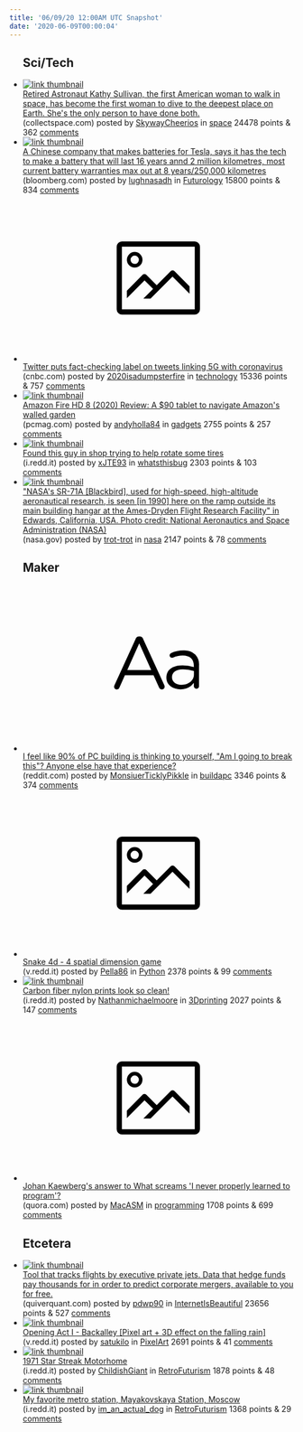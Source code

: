 ```yaml
---
title: '06/09/20 12:00AM UTC Snapshot'
date: '2020-06-09T00:00:04'
---
```

<ul>
<h2>Sci/Tech</h2>

<li><a href='http://www.collectspace.com/news/news-060820a-astronaut-sullivan-challenger-deep.html'><img src='https://b.thumbs.redditmedia.com/1wknRCXa35sLOy8XffNyLIP3uWhw4Huz_NGFAGYVFuk.jpg' alt='link thumbnail'></a><div><div class='linkTitle'><a href='http://www.collectspace.com/news/news-060820a-astronaut-sullivan-challenger-deep.html'>Retired Astronaut Kathy Sullivan, the first American woman to walk in space, has become the first woman to dive to the deepest place on Earth. She's the only person to have done both.</a></div>(collectspace.com) posted by <a href='https://www.reddit.com/user/SkywayCheerios'>SkywayCheerios</a> in <a href='https://www.reddit.com/r/space'>space</a> 24478 points & 362 <a href='https://www.reddit.com/r/space/comments/gz1kna/retired_astronaut_kathy_sullivan_the_first/'>comments</a></div></li>

<li><a href='https://www.bloomberg.com/news/articles/2020-06-07/a-million-mile-battery-from-china-could-power-your-electric-car?sref=iAWraYPK'><img src='https://b.thumbs.redditmedia.com/trLyRCsBQrctvO6sCFjxgLmvF7emLV2gU6qiGD-Z4nM.jpg' alt='link thumbnail'></a><div><div class='linkTitle'><a href='https://www.bloomberg.com/news/articles/2020-06-07/a-million-mile-battery-from-china-could-power-your-electric-car?sref=iAWraYPK'>A Chinese company that makes batteries for Tesla, says it has the tech to make a battery that will last 16 years annd 2 million kilometres, most current battery warranties max out at 8 years/250,000 kilometres</a></div>(bloomberg.com) posted by <a href='https://www.reddit.com/user/lughnasadh'>lughnasadh</a> in <a href='https://www.reddit.com/r/Futurology'>Futurology</a> 15800 points & 834 <a href='https://www.reddit.com/r/Futurology/comments/gyynj5/a_chinese_company_that_makes_batteries_for_tesla/'>comments</a></div></li>

<li><a href='https://www.cnbc.com/2020/06/08/twitter-5g-coronavirus.html'><svg version='1.1' viewBox='-34 -14 104 64' preserveAspectRatio='xMidYMid meet' xmlns='http://www.w3.org/2000/svg' xmlns:xlink='http://www.w3.org/1999/xlink'>
    <title>link thumbnail</title>
    <path d='M32,4H4A2,2,0,0,0,2,6V30a2,2,0,0,0,2,2H32a2,2,0,0,0,2-2V6A2,2,0,0,0,32,4ZM4,30V6H32V30Z'></path>
    <path d='M8.92,14a3,3,0,1,0-3-3A3,3,0,0,0,8.92,14Zm0-4.6A1.6,1.6,0,1,1,7.33,11,1.6,1.6,0,0,1,8.92,9.41Z'></path>
    <path d='M22.78,15.37l-5.4,5.4-4-4a1,1,0,0,0-1.41,0L5.92,22.9v2.83l6.79-6.79L16,22.18l-3.75,3.75H15l8.45-8.45L30,24V21.18l-5.81-5.81A1,1,0,0,0,22.78,15.37Z'></path>
    </svg></a><div><div class='linkTitle'><a href='https://www.cnbc.com/2020/06/08/twitter-5g-coronavirus.html'>Twitter puts fact-checking label on tweets linking 5G with coronavirus</a></div>(cnbc.com) posted by <a href='https://www.reddit.com/user/2020isadumpsterfire'>2020isadumpsterfire</a> in <a href='https://www.reddit.com/r/technology'>technology</a> 15336 points & 757 <a href='https://www.reddit.com/r/technology/comments/gz01n2/twitter_puts_factchecking_label_on_tweets_linking/'>comments</a></div></li>

<li><a href='https://www.pcmag.com/reviews/amazon-fire-hd-8-2020'><img src='https://a.thumbs.redditmedia.com/C-ospI2iKZzp6LijwpVBp24kVD8V41rdT96_6Ep-0_4.jpg' alt='link thumbnail'></a><div><div class='linkTitle'><a href='https://www.pcmag.com/reviews/amazon-fire-hd-8-2020'>Amazon Fire HD 8 (2020) Review: A $90 tablet to navigate Amazon's walled garden</a></div>(pcmag.com) posted by <a href='https://www.reddit.com/user/andyholla84'>andyholla84</a> in <a href='https://www.reddit.com/r/gadgets'>gadgets</a> 2755 points & 257 <a href='https://www.reddit.com/r/gadgets/comments/gz022n/amazon_fire_hd_8_2020_review_a_90_tablet_to/'>comments</a></div></li>

<li><a href='https://i.redd.it/8fvs07axnp351.jpg'><img src='https://b.thumbs.redditmedia.com/6C5Hgv_Jnwt_bH3xZffD9STxruihV-yiLGUxgLBzM2M.jpg' alt='link thumbnail'></a><div><div class='linkTitle'><a href='https://i.redd.it/8fvs07axnp351.jpg'>Found this guy in shop trying to help rotate some tires</a></div>(i.redd.it) posted by <a href='https://www.reddit.com/user/xJTE93'>xJTE93</a> in <a href='https://www.reddit.com/r/whatsthisbug'>whatsthisbug</a> 2303 points & 103 <a href='https://www.reddit.com/r/whatsthisbug/comments/gz29gz/found_this_guy_in_shop_trying_to_help_rotate_some/'>comments</a></div></li>

<li><a href='http://www.nasa.gov/sites/default/files/images/335448main_EC90-105-3_full.jpg'><img src='https://b.thumbs.redditmedia.com/oDRHHVt8bnuz3kOtNa_XLkqAY_U6J5jg4LAVUGX1UOk.jpg' alt='link thumbnail'></a><div><div class='linkTitle'><a href='http://www.nasa.gov/sites/default/files/images/335448main_EC90-105-3_full.jpg'>"NASA's SR-71A [Blackbird], used for high-speed, high-altitude aeronautical research, is seen [in 1990] here on the ramp outside its main building hangar at the Ames-Dryden Flight Research Facility" in Edwards, California, USA. Photo credit: National Aeronautics and Space Administration (NASA)</a></div>(nasa.gov) posted by <a href='https://www.reddit.com/user/trot-trot'>trot-trot</a> in <a href='https://www.reddit.com/r/nasa'>nasa</a> 2147 points & 78 <a href='https://www.reddit.com/r/nasa/comments/gyycw4/nasas_sr71a_blackbird_used_for_highspeed/'>comments</a></div></li>

<h2>Maker</h2>

<li><a href='https://www.reddit.com/r/buildapc/comments/gyvs6m/i_feel_like_90_of_pc_building_is_thinking_to/'><svg version='1.1' viewBox='-34 -12 104 64' preserveAspectRatio='xMidYMid slice' xmlns='http://www.w3.org/2000/svg' xmlns:xlink='http://www.w3.org/1999/xlink'>
    <title>text link thumbnail</title>
    <path d='M12.19,8.84a1.45,1.45,0,0,0-1.4-1h-.12a1.46,1.46,0,0,0-1.42,1L1.14,26.56a1.29,1.29,0,0,0-.14.59,1,1,0,0,0,1,1,1.12,1.12,0,0,0,1.08-.77l2.08-4.65h11l2.08,4.59a1.24,1.24,0,0,0,1.12.83,1.08,1.08,0,0,0,1.08-1.08,1.64,1.64,0,0,0-.14-.57ZM6.08,20.71l4.59-10.22,4.6,10.22Z'>
    </path>
    <path d='M32.24,14.78A6.35,6.35,0,0,0,27.6,13.2a11.36,11.36,0,0,0-4.7,1,1,1,0,0,0-.58.89,1,1,0,0,0,.94.92,1.23,1.23,0,0,0,.39-.08,8.87,8.87,0,0,1,3.72-.81c2.7,0,4.28,1.33,4.28,3.92v.5a15.29,15.29,0,0,0-4.42-.61c-3.64,0-6.14,1.61-6.14,4.64v.05c0,2.95,2.7,4.48,5.37,4.48a6.29,6.29,0,0,0,5.19-2.48V26.9a1,1,0,0,0,1,1,1,1,0,0,0,1-1.06V19A5.71,5.71,0,0,0,32.24,14.78Zm-.56,7.7c0,2.28-2.17,3.89-4.81,3.89-1.94,0-3.61-1.06-3.61-2.86v-.06c0-1.8,1.5-3,4.2-3a15.2,15.2,0,0,1,4.22.61Z'>
    </path>
    </svg></a><div><div class='linkTitle'><a href='https://www.reddit.com/r/buildapc/comments/gyvs6m/i_feel_like_90_of_pc_building_is_thinking_to/'>I feel like 90% of PC building is thinking to yourself, "Am I going to break this"? Anyone else have that experience?</a></div>(reddit.com) posted by <a href='https://www.reddit.com/user/MonsiuerTicklyPikkle'>MonsiuerTicklyPikkle</a> in <a href='https://www.reddit.com/r/buildapc'>buildapc</a> 3346 points & 374 <a href='https://www.reddit.com/r/buildapc/comments/gyvs6m/i_feel_like_90_of_pc_building_is_thinking_to/'>comments</a></div></li>

<li><a href='https://v.redd.it/ncxxt6azim351'><svg version='1.1' viewBox='-34 -14 104 64' preserveAspectRatio='xMidYMid meet' xmlns='http://www.w3.org/2000/svg' xmlns:xlink='http://www.w3.org/1999/xlink'>
    <title>link thumbnail</title>
    <path d='M32,4H4A2,2,0,0,0,2,6V30a2,2,0,0,0,2,2H32a2,2,0,0,0,2-2V6A2,2,0,0,0,32,4ZM4,30V6H32V30Z'></path>
    <path d='M8.92,14a3,3,0,1,0-3-3A3,3,0,0,0,8.92,14Zm0-4.6A1.6,1.6,0,1,1,7.33,11,1.6,1.6,0,0,1,8.92,9.41Z'></path>
    <path d='M22.78,15.37l-5.4,5.4-4-4a1,1,0,0,0-1.41,0L5.92,22.9v2.83l6.79-6.79L16,22.18l-3.75,3.75H15l8.45-8.45L30,24V21.18l-5.81-5.81A1,1,0,0,0,22.78,15.37Z'></path>
    </svg></a><div><div class='linkTitle'><a href='https://v.redd.it/ncxxt6azim351'>Snake 4d - 4 spatial dimension game</a></div>(v.redd.it) posted by <a href='https://www.reddit.com/user/Pella86'>Pella86</a> in <a href='https://www.reddit.com/r/Python'>Python</a> 2378 points & 99 <a href='https://www.reddit.com/r/Python/comments/gyt05b/snake_4d_4_spatial_dimension_game/'>comments</a></div></li>

<li><a href='https://i.redd.it/wcanmjnstp351.jpg'><img src='https://b.thumbs.redditmedia.com/2zEsjO8J5jPBG5nod5Tzyv3_gl5ylDuutFi_eQup5dc.jpg' alt='link thumbnail'></a><div><div class='linkTitle'><a href='https://i.redd.it/wcanmjnstp351.jpg'>Carbon fiber nylon prints look so clean!</a></div>(i.redd.it) posted by <a href='https://www.reddit.com/user/Nathanmichaelmoore'>Nathanmichaelmoore</a> in <a href='https://www.reddit.com/r/3Dprinting'>3Dprinting</a> 2027 points & 147 <a href='https://www.reddit.com/r/3Dprinting/comments/gz2vvd/carbon_fiber_nylon_prints_look_so_clean/'>comments</a></div></li>

<li><a href='https://www.quora.com/What-screams-I-never-properly-learned-to-program/answer/Johan-Kaewberg-1'><svg version='1.1' viewBox='-34 -14 104 64' preserveAspectRatio='xMidYMid meet' xmlns='http://www.w3.org/2000/svg' xmlns:xlink='http://www.w3.org/1999/xlink'>
    <title>link thumbnail</title>
    <path d='M32,4H4A2,2,0,0,0,2,6V30a2,2,0,0,0,2,2H32a2,2,0,0,0,2-2V6A2,2,0,0,0,32,4ZM4,30V6H32V30Z'></path>
    <path d='M8.92,14a3,3,0,1,0-3-3A3,3,0,0,0,8.92,14Zm0-4.6A1.6,1.6,0,1,1,7.33,11,1.6,1.6,0,0,1,8.92,9.41Z'></path>
    <path d='M22.78,15.37l-5.4,5.4-4-4a1,1,0,0,0-1.41,0L5.92,22.9v2.83l6.79-6.79L16,22.18l-3.75,3.75H15l8.45-8.45L30,24V21.18l-5.81-5.81A1,1,0,0,0,22.78,15.37Z'></path>
    </svg></a><div><div class='linkTitle'><a href='https://www.quora.com/What-screams-I-never-properly-learned-to-program/answer/Johan-Kaewberg-1'>Johan Kaewberg's answer to What screams 'I never properly learned to program'?</a></div>(quora.com) posted by <a href='https://www.reddit.com/user/MacASM'>MacASM</a> in <a href='https://www.reddit.com/r/programming'>programming</a> 1708 points & 699 <a href='https://www.reddit.com/r/programming/comments/gyom8a/johan_kaewbergs_answer_to_what_screams_i_never/'>comments</a></div></li>

<h2>Etcetera</h2>

<li><a href='https://www.quiverquant.com/sources/corporateflights'><img src='https://b.thumbs.redditmedia.com/I6YdVCS9ej4WWTkrlLg1cGU8o4D9opbpv7ddjsTSe0w.jpg' alt='link thumbnail'></a><div><div class='linkTitle'><a href='https://www.quiverquant.com/sources/corporateflights'>Tool that tracks flights by executive private jets. Data that hedge funds pay thousands for in order to predict corporate mergers, available to you for free.</a></div>(quiverquant.com) posted by <a href='https://www.reddit.com/user/pdwp90'>pdwp90</a> in <a href='https://www.reddit.com/r/InternetIsBeautiful'>InternetIsBeautiful</a> 23656 points & 527 <a href='https://www.reddit.com/r/InternetIsBeautiful/comments/gz3t6c/tool_that_tracks_flights_by_executive_private/'>comments</a></div></li>

<li><a href='https://v.redd.it/xl4u5vsqrn351'><img src='https://a.thumbs.redditmedia.com/D4fgfRP1vaKR01Vp02QTslDjZuNCDUQkwb18f-pFwL0.jpg' alt='link thumbnail'></a><div><div class='linkTitle'><a href='https://v.redd.it/xl4u5vsqrn351'>Opening Act I - Backalley [Pixel art + 3D effect on the falling rain]</a></div>(v.redd.it) posted by <a href='https://www.reddit.com/user/satukilo'>satukilo</a> in <a href='https://www.reddit.com/r/PixelArt'>PixelArt</a> 2691 points & 41 <a href='https://www.reddit.com/r/PixelArt/comments/gywfpc/opening_act_i_backalley_pixel_art_3d_effect_on/'>comments</a></div></li>

<li><a href='https://i.redd.it/wpsv7uvb7n351.png'><img src='https://b.thumbs.redditmedia.com/wKQilo96M8gesKP9hPoqMnBhaZjacud87W6Hfu5-tmM.jpg' alt='link thumbnail'></a><div><div class='linkTitle'><a href='https://i.redd.it/wpsv7uvb7n351.png'>1971 Star Streak Motorhome</a></div>(i.redd.it) posted by <a href='https://www.reddit.com/user/ChildishGiant'>ChildishGiant</a> in <a href='https://www.reddit.com/r/RetroFuturism'>RetroFuturism</a> 1878 points & 48 <a href='https://www.reddit.com/r/RetroFuturism/comments/gyv0vl/1971_star_streak_motorhome/'>comments</a></div></li>

<li><a href='https://i.redd.it/5pj82onlpp351.jpg'><img src='https://b.thumbs.redditmedia.com/pTY9gbSw2_AkaTL4nt2JLTNOCwhwVY-dYoU74CD7ytc.jpg' alt='link thumbnail'></a><div><div class='linkTitle'><a href='https://i.redd.it/5pj82onlpp351.jpg'>My favorite metro station, Mayakovskaya Station, Moscow</a></div>(i.redd.it) posted by <a href='https://www.reddit.com/user/im_an_actual_dog'>im_an_actual_dog</a> in <a href='https://www.reddit.com/r/RetroFuturism'>RetroFuturism</a> 1368 points & 29 <a href='https://www.reddit.com/r/RetroFuturism/comments/gz2gh6/my_favorite_metro_station_mayakovskaya_station/'>comments</a></div></li>

</ul>
